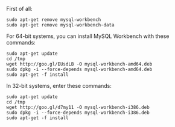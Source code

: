 First of all:  

    sudo apt-get remove mysql-workbench  
    sudo apt-get remove mysql-workbench-data
    


For 64-bit systems, you can install MySQL Workbench with these commands:

    sudo apt-get update 
    cd /tmp 
    wget http://goo.gl/EUsdLB -O mysql-workbench-amd64.deb 
    sudo dpkg -i --force-depends mysql-workbench-amd64.deb 
    sudo apt-get -f install


In 32-bit systems, enter these commands:

    sudo apt-get update 
    cd /tmp 
    wget http://goo.gl/d7my11 -O mysql-workbench-i386.deb 
    sudo dpkg -i --force-depends mysql-workbench-i386.deb 
    sudo apt-get -f install
